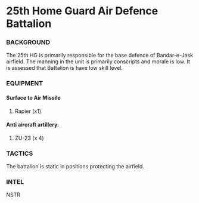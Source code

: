 # 25th Home Guard Air Defence Battalion

### BACKGROUND
The 25th HG is primarily responsible for the base defence of Bandar-e-Jask airfield.
The manning in the unit is primarily conscripts and morale is low. It is assessed that Battalion is have low skill level.


### EQUIPMENT
#### Surface to Air Missile
1. Rapier (x1)

#### Anti aircraft artillery.
1. ZU-23 (x 4)




### TACTICS
The battalion is static in positions protecting the airfield.

### INTEL
NSTR